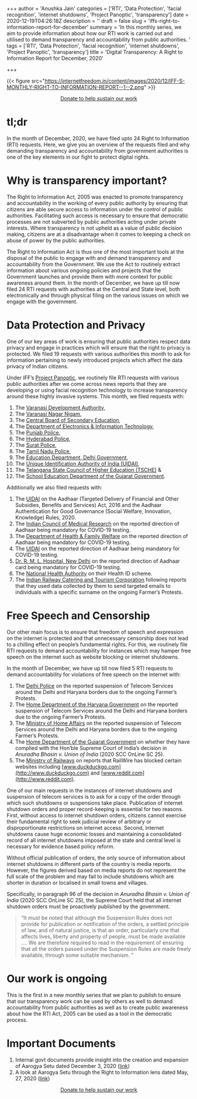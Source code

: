 +++
author = 'Anushka Jain'
categories = ['RTI', 'Data Protection', 'facial recognition', 'internet shutdowns', 'Project Panoptic', 'transparency']
date = 2020-12-19T04:26:18Z
description = ''
draft = false
slug = 'iffs-right-to-information-report-for-december'
summary = 'In this monthly series, we aim to provide information about how our RTI work is carried out and utilised to demand transparency and accountability from public authorities. '
tags = ['RTI', 'Data Protection', 'facial recognition', 'internet shutdowns', 'Project Panoptic', 'transparency']
title = 'Digital Transparency: A Right to Information Report for December, 2020'

+++


{{< figure src="https://internetfreedom.in/content/images/2020/12/IFF-S-MONTHLY-RIGHT-TO-INFORMATION-REPORT--1--2.png" >}}

<div style="text-align:center;">
    <a href="https://internetfreedom.in/donate/" class="button">Donate to help sustain our work</a>
</div>

# tl;dr

In the month of December, 2020, we have filed upto 24 Right to Information (RTI) requests. Here, we give you an overview of the requests filed and why demanding transparency and accountability from government authorities is one of the key elements in our fight to protect digital rights. 

# Why is transparency important?

The Right to Information Act, 2005 was enacted to promote transparency and accountability in the working of every public authority by ensuring that citizens are able secure access to information under the control of public authorities. Facilitating such access is necessary to ensure that democratic processes are not subverted by public authorities acting under private interests. Where transparency is not upheld as a value of public decision making, citizens are at a disadvantage when it comes to keeping a check on abuse of power by the public authorities. 

The Right to Information Act is thus one of the most important tools at the disposal of the public to engage with and demand transparency and accountability from the Government. We use the Act to routinely extract information about various ongoing policies and projects that the Government launches and provide them with more context for public awareness around them. In the month of December, we have up till now filed 24 RTI requests with authorities at the Central and State level, both electronically and through physical filing on the various issues on which we engage with the government. 

# Data Protection and Privacy

One of our key areas of work is ensuring that public authorities respect data privacy and engage in practices which will ensure that the right to privacy is protected. We filed 19 requests with various authorities this month to ask for information pertaining to newly introduced projects which affect the data privacy of Indian citizens. 

Under IFF’s [Project Panoptic](https://panoptic.in/right-to-information), we routinely file RTI requests with various public authorities after we come across news reports that they are developing or using facial recognition technology to increase transparency around these highly invasive systems. This month, we filed requests with:

1. The [Varanasi Development Authority](https://drive.google.com/file/d/1TyH04srteFFjFaAWTUseTC5TG7ZhMB0J/view?usp=sharing),
2. The [Varanasi Nagar Nigam](https://drive.google.com/file/d/1Q33NbauSV_A3qZnp5Mi6jG7M3hKzODlW/view),
3. The [Central Board of Secondary Education](https://drive.google.com/file/d/1WlNGl5UOFjfqJCpQ4xKWdulgZ_RmfNXs/view?usp=sharing),
4. The [Department of Electronics & Information Technology](https://drive.google.com/file/d/1Su5TCyRneWd0fnymzWfg4uEt88nW6ivr/view?usp=sharing),
5. The [Punjab Police](https://drive.google.com/file/d/1yEawAXUJhFEP5zKJthOZGW998Az6uuta/view),
6. The [Hyderabad Police](https://drive.google.com/file/d/1u8kv00AKyK2E1lU9i-vsFZhKtD-y33o6/view),
7. The [Surat Police](https://drive.google.com/file/d/1qDLvf4_DfCTxPrTj0WBEW-B1NMWCLwAw/view),
8. The [Tamil Nadu Police](https://drive.google.com/file/d/1InMDnSHNadpn0cJAMTWxQeF_gNd8xOLL/view),
9. The [Education Department, Delhi Government](https://drive.google.com/file/d/19LI7_EGk2Bmyn2u3Ta6d0zk-HEa4TLuO/view?usp=sharing),
10. The [Unique Identification Authority of India (UIDAI)](https://drive.google.com/file/d/1rPIpXTcHLkc3-qUEehP-6Bi18qnTy_E6/view?usp=sharing),
11. The [Telangana State Council of Higher Education (TSCHE)](https://drive.google.com/file/d/1HUMVGF60wWjYCy9Y-V9nVgyFqBn5fBqa/view) &
12. The [School Education Department of the Gujarat Government](https://drive.google.com/file/d/1ivcms3uk_WTZ_p_bo6hN_mFJHJdNkXVi/view). 

Additionally we also filed requests with:

1. The [UIDAI](https://drive.google.com/file/d/1E7kNc3TEndHBLTQyQ8pkcMQ3m30crlMs/view?usp=sharing) on the Aadhaar (Targeted Delivery of Financial and Other Subsidies, Benefits and Services) Act, 2016 and the Aadhaar Authentication for Good Governance (Social Welfare, Innovation, Knowledge) Rules, 2020.
2. The [Indian Council of Medical Research](https://drive.google.com/file/d/1HzSCJqcefJhqGf4Mb6Eva3_2UJhQcuQ7/view?usp=sharing) on the reported direction of Aadhaar being mandatory for COVID-19 testing.
3. The [Department of Health & Family Welfare](https://drive.google.com/file/d/1BlYhHPL-b_EwaqUg7J7dqh4nIGi9KAIO/view?usp=sharing) on the reported direction of Aadhaar being mandatory for COVID-19 testing.
4. The [UIDAI](https://drive.google.com/file/d/1rNNGi1ah25n9otMTnm5zPlP_vOCBkRTN/view?usp=sharing) on the reported direction of Aadhaar being mandatory for COVID-19 testing.
5. [Dr. R. M. L. Hospital, New Delhi](https://drive.google.com/file/d/18xigjOj4csAQw9c1bn7OmZQP6e20xvuY/view?usp=sharing) on the reported direction of Aadhaar card being mandatory for COVID-19 testing.
6. The [National Health Authority](https://drive.google.com/file/d/1_3Tn3pYnjGmxPiS8UCqYOnR4vE1QDRQH/view?usp=sharing) on their Health ID scheme.
7. The [Indian Railway Catering and Tourism Corporation](https://drive.google.com/file/d/16xw-uPMbQb5Kw3B01_91-uTW_KcXqor3/view?usp=sharing) following reports that they used data collected by them to send targeted emails to individuals with a specific surname on the ongoing Farmer’s Protests. 

# Free Speech and Censorship

Our other main focus is to ensure that freedom of speech and expression on the internet is protected and that unnecessary censorship does not lead to a chilling effect on people’s fundamental rights. For this, we routinely file RTI requests to demand accountability for instances which may hamper free speech on the internet such as website blocking or internet shutdowns. 

In the month of December, we have up till now filed 5 RTI requests to demand accountability for violations of free speech on the internet with:

1. The [Delhi Police](https://drive.google.com/file/d/1KHsqmWrA8A6LodmdSPqkko8MABBz6pBC/view?usp=sharing) on the reported suspension of Telecom Services around the Delhi and Haryana borders due to the ongoing Farmer’s Protests.
2. The [Home Department of the Haryana Government](https://drive.google.com/file/d/18_wLbw-gZR-y4FQNpxCw4eHbEX5ADDyH/view) on the reported suspension of Telecom Services around the Delhi and Haryana borders due to the ongoing Farmer’s Protests.
3. The [Ministry of Home Affairs](https://drive.google.com/file/d/1EU33C98TkgPKyTaGqjeKaRL4jVF3oUSm/view?usp=sharing) on the reported suspension of Telecom Services around the Delhi and Haryana borders due to the ongoing Farmer’s Protests.
4. The [Home Department of the Gujarat Government](https://drive.google.com/file/d/1HNENpquh9tNWHTStwXDkLNrCglVDIS5b/view) on whether they have complied with the Hon’ble Supreme Court of India’s decision in _Anuradha Bhasin v. Union of India_ (2020 SCC OnLine SC 25).
5. The [Ministry of Railways](https://drive.google.com/file/d/1k76mXuxsQcNQx6IYD4HsavohB9daMvMM/view?usp=sharing) on reports that RailWire has blocked certain websites including [www.duckduckgo.com](http://www.duckduckgo.com) and [www.reddit.com](http://www.reddit.com).

One of our main requests in the instances of internet shutdowns and suspension of telecom services is to ask for a copy of the order through which such shutdowns or suspensions take place. Publication of internet shutdown orders and proper record-keeping is essential for two reasons. First, without access to internet shutdown orders, citizens cannot exercise their fundamental right to seek judicial review of arbitrary or disproportionate restrictions on internet access. Second, internet shutdowns cause huge economic losses and maintaining a consolidated record of all internet shutdowns imposed at the state and central level is necessary for evidence based policy reform.

Without official publication of orders, the only source of information about internet shutdowns in different parts of the country is media reports. However, the figures derived based on media reports do not represent the full scale of the problem and may fail to include shutdowns which are shorter in duration or localised in small towns and villages.

Specifically, in paragraph 96 of the decision in _Anuradha Bhasin v. Union of India_ (2020 SCC OnLine SC 25), the Supreme Court held that all internet shutdown orders must be proactively published by the government.

> “It must be noted that although the Suspension Rules does not provide for publication or notification of the orders, a settled principle of law, and of natural justice, is that an order, particularly one that affects lives, liberty and property of people, must be made available …. We are therefore required to read in the requirement of ensuring that all the orders passed under the Suspension Rules are made freely available, through some suitable mechanism. ”

# Our work is ongoing

This is the first in a new monthly series that we plan to publish to ensure that our transparency work can be used by others as well to demand accountability from public authorities as well as to create public awareness about how the RTI Act, 2005 can be used as a tool in the democratic process.

# Important Documents

1. Internal govt documents provide insight into the creation and expansion of Aarogya Setu dated December 3, 2020 ([link](https://internetfreedom.in/aarogya-setu-minutes-of-meetings/))
2. A look at Aarogya Setu through the Right to Information lens dated May, 27, 2020 ([link](https://internetfreedom.in/aarogya-setu-through-the-right-to-information-lens/))



<div style="text-align:center;">
    <a href="https://internetfreedom.in/donate/" class="button">Donate to help sustain our work</a>
</div>



